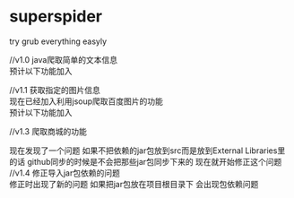 # superspider
try grub everything easyly

//v1.0 java爬取简单的文本信息</br>
预计以下功能加入</br>

//v1.1 获取指定的图片信息</br>
现在已经加入利用jsoup爬取百度图片的功能</br>
预计以下功能加入</br>

//v1.3 爬取商城的功能</br>

现在发现了一个问题 如果不把依赖的jar包放到src而是放到External Libraries里的话 github同步的时候是不会把那些jar包同步下来的 
现在就开始修正这个问题</br>
//v1.4 修正导入jar包依赖的问题</br>
修正时出现了新的问题 如果把jar包放在项目根目录下 会出现包依赖问题






